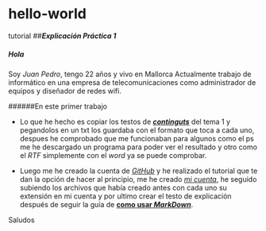 # hello-world
tutorial
##**_Explicación Práctica 1_**
##### **Hola**

Soy _Juan Pedro_, tengo 22 años y vivo en Mallorca
Actualmente trabajo de informático en una empresa de telecomunicaciones como administrador de equipos y diseñador de redes wifi.

######En este primer trabajo

* Lo que he hecho es copiar los testos de **[_continguts_](http://fpadistancia.caib.es/pluginfile.php/295262/mod_resource/content/2/Llenguatges%20de%20Marques%20y%20Sistemes%20de%20Gesti%C3%B3%20de%20la%20Informaci%C3%B3%20%28Dist%C3%A0ncia%29.pdf)** del tema 1 y pegandolos en un txt los guardaba con el formato que toca a cada uno, despues he comprobado que me funcionaban para algunos como el ps me he descargado un programa para poder ver el resultado y otro como el _RTF_ simplemente con el _word_ ya se puede comprobar.

* Luego me he creado la cuenta de _[GitHub](https://github.com/)_ y he realizado el tutorial que te dan la opción de hacer al principio, me he creado _[mi cuenta](https://github.com/juanpcano/hello-world.git)_, he seguido subiendo los archivos que había creado antes con cada uno su extensión en mi cuenta y por ultimo crear el testo de explicación después de seguir la guía de **[como usar _MarkDown_](http://www.markdowntutorial.com/)**.

Saludos


